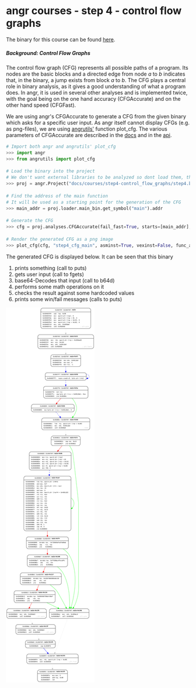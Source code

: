 # angr courses - step 4 - control flow graphs

The binary for this course can be found [here](./).

##### Background: Control Flow Graphs
The control flow graph (CFG) represents all possible paths of a program.
Its nodes are the basic blocks and a directed edge from node _a_ to _b_ indicates that, in the binary, a jump exists from block _a_ to _b_.
The CFG plays a central role in binary analysis, as it gives a good understanding of what a program does.
In angr, it is used in several other analyses and is implemented twice, with the goal being on the one hand accuracy (CFGAccurate) and on the other hand speed (CFGFast).


We are using angr's CFGAccurate to generate a CFG from the given binary which asks for a specific user input.
As angr itself cannot display CFGs (e.g. as png-files), we are using [angrutils'](https://github.com/axt/angr-utils) function plot_cfg.
The various parameters of CFGAccurate are described in the [docs](docs/analyses/cfg_accurate.md) and in the [api](http://angr.io/api-doc/angr.html#angr.analyses.cfg_accurate.CFGAccurate).


```python
# Import both angr and angrutils' plot_cfg
>>> import angr
>>> from angrutils import plot_cfg

# Load the binary into the project
# We don't want external libraries to be analyzed so dont load them, they will be replaced by angr
>>> proj = angr.Project("docs/courses/step4-control_flow_graphs/step4.bin", load_options={'auto_load_libs': False})

# Find the address of the main function
# It will be used as a starting point for the generation of the CFG
>>> main_addr = proj.loader.main_bin.get_symbol("main").addr

# Generate the CFG
>>> cfg = proj.analyses.CFGAccurate(fail_fast=True, starts=[main_addr], context_sensitivity_level=4, keep_state=True, call_depth=10, normalize=True)

# Render the generated CFG as a png image
>>> plot_cfg(cfg, "step4_cfg_main", asminst=True, vexinst=False, func_addr={main_addr: True}, debug_info=False, remove_imports=True, remove_path_terminator=True)
```

The generated CFG is displayed below.
It can be seen that this binary
1. prints something (call to puts)
2. gets user input (call to fgets)
3. base64-Decodes that input (call to b64d)
4. performs some math operations on it
5. checks the result against some hardcoded values
6. prints some win/fail messages (calls to puts)

![CFG not found][cfg]

[cfg]: ./step4_cfg_main.png "CFGAccurate"